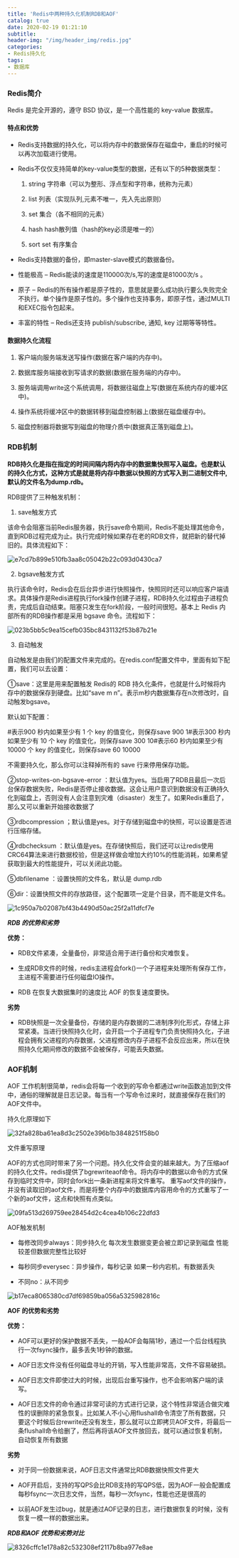 ```yaml
---
title: 'Redis中两种持久化机制RDB和AOF'
catalog: true
date: 2020-02-19 01:21:10
subtitle:
header-img: "/img/header_img/redis.jpg"
categories:
- Redis持久化
tags:
- 数据库
---
```


### Redis简介

Redis 是完全开源的，遵守 BSD 协议，是一个高性能的 key-value 数据库。

#### 特点和优势

* Redis支持数据的持久化，可以将内存中的数据保存在磁盘中，重启的时候可以再次加载进行使用。

* Redis不仅仅支持简单的key-value类型的数据，还有以下的5种数据类型：
    1. string 字符串（可以为整形、浮点型和字符串，统称为元素）

    2. list 列表（实现队列,元素不唯一，先入先出原则）
    3. set 集合（各不相同的元素）
    4. hash hash散列值（hash的key必须是唯一的）
    5. sort set 有序集合  

* Redis支持数据的备份，即master-slave模式的数据备份。 

* 性能极高 – Redis能读的速度是110000次/s,写的速度是81000次/s 。

* 原子 – Redis的所有操作都是原子性的，意思就是要么成功执行要么失败完全不执行。单个操作是原子性的。多个操作也支持事务，即原子性，通过MULTI和EXEC指令包起来。

* 丰富的特性 – Redis还支持 publish/subscribe, 通知, key 过期等等特性。

#### 数据持久化流程

1. 客户端向服务端发送写操作(数据在客户端的内存中)。

2. 数据库服务端接收到写请求的数据(数据在服务端的内存中)。

3. 服务端调用write这个系统调用，将数据往磁盘上写(数据在系统内存的缓冲区中)。

4. 操作系统将缓冲区中的数据转移到磁盘控制器上(数据在磁盘缓存中)。

5. 磁盘控制器将数据写到磁盘的物理介质中(数据真正落到磁盘上)。

### RDB机制

**RDB持久化是指在指定的时间间隔内将内存中的数据集快照写入磁盘。也是默认的持久化方式，这种方式是就是将内存中数据以快照的方式写入到二进制文件中,默认的文件名为dump.rdb。**

RDB提供了三种触发机制：

1. save触发方式

该命令会阻塞当前Redis服务器，执行save命令期间，Redis不能处理其他命令，直到RDB过程完成为止。执行完成时候如果存在老的RDB文件，就把新的替代掉旧的。具体流程如下：

![e7cd7b899e510fb3aa8c05042b22c093d0430ca7](e7cd7b899e510fb3aa8c05042b22c093d0430ca7.jpg)

2. bgsave触发方式

执行该命令时，Redis会在后台异步进行快照操作，快照同时还可以响应客户端请求。具体操作是Redis进程执行fork操作创建子进程，RDB持久化过程由子进程负责，完成后自动结束。阻塞只发生在fork阶段，一般时间很短。基本上 Redis 内部所有的RDB操作都是采用 bgsave 命令。流程如下：

![023b5bb5c9ea15cefb035bc8431132f53b87b21e](023b5bb5c9ea15cefb035bc8431132f53b87b21e.jpg)

3. 自动触发

自动触发是由我们的配置文件来完成的。在redis.conf配置文件中，里面有如下配置，我们可以去设置：

①save：这里是用来配置触发 Redis的 RDB 持久化条件，也就是什么时候将内存中的数据保存到硬盘。比如“save m n”。表示m秒内数据集存在n次修改时，自动触发bgsave。

默认如下配置：

#表示900 秒内如果至少有 1 个 key 的值变化，则保存save 900 1#表示300 秒内如果至少有 10 个 key 的值变化，则保存save 300 10#表示60 秒内如果至少有 10000 个 key 的值变化，则保存save 60 10000

不需要持久化，那么你可以注释掉所有的 save 行来停用保存功能。

②stop-writes-on-bgsave-error ：默认值为yes。当启用了RDB且最后一次后台保存数据失败，Redis是否停止接收数据。这会让用户意识到数据没有正确持久化到磁盘上，否则没有人会注意到灾难（disaster）发生了。如果Redis重启了，那么又可以重新开始接收数据了

③rdbcompression ；默认值是yes。对于存储到磁盘中的快照，可以设置是否进行压缩存储。

④rdbchecksum ：默认值是yes。在存储快照后，我们还可以让redis使用CRC64算法来进行数据校验，但是这样做会增加大约10%的性能消耗，如果希望获取到最大的性能提升，可以关闭此功能。

⑤dbfilename ：设置快照的文件名，默认是 dump.rdb

⑥dir：设置快照文件的存放路径，这个配置项一定是个目录，而不能是文件名。

![1c950a7b02087bf43b4490d50ac25f2a11dfcf7e](1c950a7b02087bf43b4490d50ac25f2a11dfcf7e.jpg)

***RDB 的优势和劣势***

**优势：**

* RDB文件紧凑，全量备份，非常适合用于进行备份和灾难恢复。

* 生成RDB文件的时候，redis主进程会fork()一个子进程来处理所有保存工作，主进程不需要进行任何磁盘IO操作。

* RDB 在恢复大数据集时的速度比 AOF 的恢复速度要快。

**劣势**

* RDB快照是一次全量备份，存储的是内存数据的二进制序列化形式，存储上非常紧凑。当进行快照持久化时，会开启一个子进程专门负责快照持久化，子进程会拥有父进程的内存数据，父进程修改内存子进程不会反应出来，所以在快照持久化期间修改的数据不会被保存，可能丢失数据。 

### AOF机制

AOF 工作机制很简单，redis会将每一个收到的写命令都通过write函数追加到文件中，通俗的理解就是日志记录。每当有一个写命令过来时，就直接保存在我们的AOF文件中。

持久化原理如下

![32fa828ba61ea8d3c2502e396b1b3848251f58b0](32fa828ba61ea8d3c2502e396b1b3848251f58b0.jpg)

文件重写原理

AOF的方式也同时带来了另一个问题。持久化文件会变的越来越大。为了压缩aof的持久化文件。redis提供了bgrewriteaof命令。将内存中的数据以命令的方式保存到临时文件中，同时会fork出一条新进程来将文件重写。
重写aof文件的操作，并没有读取旧的aof文件，而是将整个内存中的数据库内容用命令的方式重写了一个新的aof文件，这点和快照有点类似。

![09fa513d269759ee28454d2c4cea4b106c22dfd3](09fa513d269759ee28454d2c4cea4b106c22dfd3.jpg)

AOF触发机制

* 每修改同步always：同步持久化 每次发生数据变更会被立即记录到磁盘 性能较差但数据完整性比较好

* 每秒同步everysec：异步操作，每秒记录 如果一秒内宕机，有数据丢失

* 不同no：从不同步

![b17eca8065380cd7df69859ba056a5325982816c](b17eca8065380cd7df69859ba056a5325982816c.jpg)

**AOF 的优势和劣势**

**优势：**

* AOF可以更好的保护数据不丢失，一般AOF会每隔1秒，通过一个后台线程执行一次fsync操作，最多丢失1秒钟的数据。

* AOF日志文件没有任何磁盘寻址的开销，写入性能非常高，文件不容易破损。

* AOF日志文件即使过大的时候，出现后台重写操作，也不会影响客户端的读写。

* AOF日志文件的命令通过非常可读的方式进行记录，这个特性非常适合做灾难性的误删除的紧急恢复。比如某人不小心用flushall命令清空了所有数据，只要这个时候后台rewrite还没有发生，那么就可以立即拷贝AOF文件，将最后一条flushall命令给删了，然后再将该AOF文件放回去，就可以通过恢复机制，自动恢复所有数据

**劣势**

* 对于同一份数据来说，AOF日志文件通常比RDB数据快照文件更大

* AOF开启后，支持的写QPS会比RDB支持的写QPS低，因为AOF一般会配置成每秒fsync一次日志文件，当然，每秒一次fsync，性能也还是很高的

* 以前AOF发生过bug，就是通过AOF记录的日志，进行数据恢复的时候，没有恢复一模一样的数据出来。

***RDB和AOF 优势和劣势对比***

![8326cffc1e178a82c532308ef2117b8ba977e8ae](8326cffc1e178a82c532308ef2117b8ba977e8ae.jpg)
